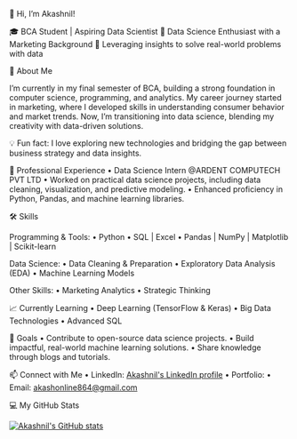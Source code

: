 👋 Hi, I’m Akashnil!

🎓 BCA Student | Aspiring Data Scientist
📍 Data Science Enthusiast with a Marketing Background
🌟 Leveraging insights to solve real-world problems with data

🚀 About Me

I’m currently in my final semester of BCA, building a strong foundation in computer science, programming, and analytics. My career journey started in marketing, where I developed skills in understanding consumer behavior and market trends. Now, I’m transitioning into data science, blending my creativity with data-driven solutions.

💡 Fun fact: I love exploring new technologies and bridging the gap between business strategy and data insights.

💼 Professional Experience
	•	Data Science Intern @ARDENT COMPUTECH PVT LTD
	•	Worked on practical data science projects, including data cleaning, visualization, and predictive modeling.
	•	Enhanced proficiency in Python, Pandas, and machine learning libraries.

🛠 Skills

Programming & Tools:
	•	Python 
	•	SQL | Excel
	•	Pandas | NumPy | Matplotlib | Scikit-learn

Data Science:
	•	Data Cleaning & Preparation
	•	Exploratory Data Analysis (EDA)
	•	Machine Learning Models

Other Skills:
	•	Marketing Analytics
	•	Strategic Thinking

📈 Currently Learning
	•	Deep Learning (TensorFlow & Keras)
	•	Big Data Technologies
	•	Advanced SQL

🌱 Goals
	•	Contribute to open-source data science projects.
	•	Build impactful, real-world machine learning solutions.
	•	Share knowledge through blogs and tutorials.

📫 Connect with Me
	•	LinkedIn: [Akashnil's LinkedIn profile](https://www.linkedin.com/in/akashnil-garai-4009a21b0?utm_source=share&utm_campaign=share_via&utm_content=profile&utm_medium=ios_app)
	•	Portfolio: 
	•	Email: akashonline864@gmail.com

💻 My GitHub Stats

  [![Akashnil's GitHub stats](https://github-readme-stats.vercel.app/api?username=VoidHunter864)](https://github.com/anuraghazra/github-readme-stats)

